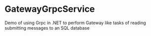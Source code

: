 # GatewayGrpcService
Demo of using Grpc in .NET to perform Gateway like tasks of reading submitting messages to an SQL database
